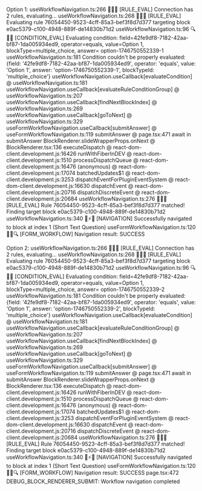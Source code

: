 
Option 1:
useWorkflowNavigation.ts:266 🧩📝🔖 [RULE_EVAL]   Connection has 2 rules, evaluating...
useWorkflowNavigation.ts:268 🧩📝🔖 [RULE_EVAL]     Evaluating rule 76054450-9523-4cff-85a3-bef3f8d7d377 targeting block e0ac5379-c100-4948-889f-de14830b71d2
useWorkflowNavigation.ts:96 🔍🔎🔬 [CONDITION_EVAL] Evaluating condition: field=42fe9df8-7182-42aa-bf87-1da005934ed9, operator=equals, value=Option 1, blockType=multiple_choice, answer= option-1746750552339-1
useWorkflowNavigation.ts:181 Condition couldn't be properly evaluated: {field: '42fe9df8-7182-42aa-bf87-1da005934ed9', operator: 'equals', value: 'Option 1', answer: 'option-1746750552339-1', blockTypeId: 'multiple_choice'}
useWorkflowNavigation.useCallback[evaluateCondition] @ useWorkflowNavigation.ts:181
useWorkflowNavigation.useCallback[evaluateRuleConditionGroup] @ useWorkflowNavigation.ts:207
useWorkflowNavigation.useCallback[findNextBlockIndex] @ useWorkflowNavigation.ts:269
useWorkflowNavigation.useCallback[goToNext] @ useWorkflowNavigation.ts:329
useFormWorkflowNavigation.useCallback[submitAnswer] @ useFormWorkflowNavigation.ts:119
submitAnswer @ page.tsx:471
await in submitAnswer
BlockRenderer.slideWrapperProps.onNext @ BlockRenderer.tsx:136
executeDispatch @ react-dom-client.development.js:16426
runWithFiberInDEV @ react-dom-client.development.js:1510
processDispatchQueue @ react-dom-client.development.js:16476
(anonymous) @ react-dom-client.development.js:17074
batchedUpdates$1 @ react-dom-client.development.js:3253
dispatchEventForPluginEventSystem @ react-dom-client.development.js:16630
dispatchEvent @ react-dom-client.development.js:20716
dispatchDiscreteEvent @ react-dom-client.development.js:20684
useWorkflowNavigation.ts:276 🧩📝🔖 [RULE_EVAL]     Rule 76054450-9523-4cff-85a3-bef3f8d7d377 matched! Finding target block e0ac5379-c100-4948-889f-de14830b71d2
useWorkflowNavigation.ts:340 🚀⚡️🔄 [NAVIGATION] Successfully navigated to block at index 1 (Short Text Question)
useFormWorkflowNavigation.ts:120 🔄🧭🔍 [FORM_WORKFLOW] Navigation result: SUCCESS


Option 2:
useWorkflowNavigation.ts:266 🧩📝🔖 [RULE_EVAL]   Connection has 2 rules, evaluating...
useWorkflowNavigation.ts:268 🧩📝🔖 [RULE_EVAL]     Evaluating rule 76054450-9523-4cff-85a3-bef3f8d7d377 targeting block e0ac5379-c100-4948-889f-de14830b71d2
useWorkflowNavigation.ts:96 🔍🔎🔬 [CONDITION_EVAL] Evaluating condition: field=42fe9df8-7182-42aa-bf87-1da005934ed9, operator=equals, value=Option 1, blockType=multiple_choice, answer= option-1746750552339-2
useWorkflowNavigation.ts:181 Condition couldn't be properly evaluated: {field: '42fe9df8-7182-42aa-bf87-1da005934ed9', operator: 'equals', value: 'Option 1', answer: 'option-1746750552339-2', blockTypeId: 'multiple_choice'}
useWorkflowNavigation.useCallback[evaluateCondition] @ useWorkflowNavigation.ts:181
useWorkflowNavigation.useCallback[evaluateRuleConditionGroup] @ useWorkflowNavigation.ts:207
useWorkflowNavigation.useCallback[findNextBlockIndex] @ useWorkflowNavigation.ts:269
useWorkflowNavigation.useCallback[goToNext] @ useWorkflowNavigation.ts:329
useFormWorkflowNavigation.useCallback[submitAnswer] @ useFormWorkflowNavigation.ts:119
submitAnswer @ page.tsx:471
await in submitAnswer
BlockRenderer.slideWrapperProps.onNext @ BlockRenderer.tsx:136
executeDispatch @ react-dom-client.development.js:16426
runWithFiberInDEV @ react-dom-client.development.js:1510
processDispatchQueue @ react-dom-client.development.js:16476
(anonymous) @ react-dom-client.development.js:17074
batchedUpdates$1 @ react-dom-client.development.js:3253
dispatchEventForPluginEventSystem @ react-dom-client.development.js:16630
dispatchEvent @ react-dom-client.development.js:20716
dispatchDiscreteEvent @ react-dom-client.development.js:20684
useWorkflowNavigation.ts:276 🧩📝🔖 [RULE_EVAL]     Rule 76054450-9523-4cff-85a3-bef3f8d7d377 matched! Finding target block e0ac5379-c100-4948-889f-de14830b71d2
useWorkflowNavigation.ts:340 🚀⚡️🔄 [NAVIGATION] Successfully navigated to block at index 1 (Short Text Question)
useFormWorkflowNavigation.ts:120 🔄🧭🔍 [FORM_WORKFLOW] Navigation result: SUCCESS
page.tsx:472 DEBUG_BLOCK_RENDERER_SUBMIT: Workflow navigation completed
